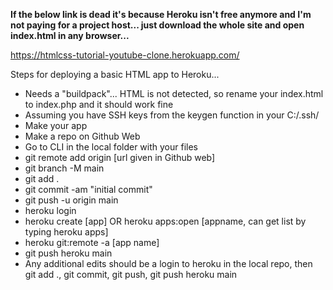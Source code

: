 **If the below link is dead it's because Heroku isn't free anymore and I'm not paying for a project host... just download the whole site and open index.html in any browser...**

https://htmlcss-tutorial-youtube-clone.herokuapp.com/

Steps for deploying a basic HTML app to Heroku...

* Needs a "buildpack"... HTML is not detected, so rename your index.html to index.php and it should work fine
* Assuming you have SSH keys from the keygen function in your C:/.ssh/
* Make your app
* Make a repo on Github Web
* Go to CLI in the local folder with your files
* git remote add origin [url given in Github web]
* git branch -M main
* git add .
* git commit -am "initial commit"
* git push -u origin main
* heroku login
* heroku create [app] OR heroku apps:open [appname, can get list by typing heroku apps]
* heroku git:remote -a [app name]
* git push heroku main
* Any additional edits should be a login to heroku in the local repo, then git add ., git commit, git push, git push heroku main